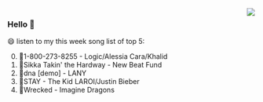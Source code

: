 <img align="right"  src="https://github-readme-stats.vercel.app/api/top-langs/?username=kvnZero" />

### Hello 👋

😄 listen to my this week song list of top 5:

0. 🌈1-800-273-8255 - Logic/Alessia Cara/Khalid
1. 🌈Sikka Takin' the Hardway - New Beat Fund
2. 🌈dna [demo] - LANY
3. 🌈STAY - The Kid LAROI/Justin Bieber
4. 🌈Wrecked - Imagine Dragons

